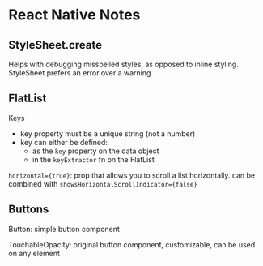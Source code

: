 # React Native Notes

## StyleSheet.create

Helps with debugging misspelled styles, as opposed to inline styling. StyleSheet prefers an error over a warning

## FlatList

Keys

- key property must be a unique string (not a number)
- key can either be defined:
  - as the `key` property on the data object
  - in the `keyExtractor` fn on the FlatList

`horizontal={true}`: prop that allows you to scroll a list horizontally. can be combined with `showsHorizontalScrollIndicator={false}`

## Buttons

Button: simple button component

TouchableOpacity: original button component, customizable, can be used on any element

